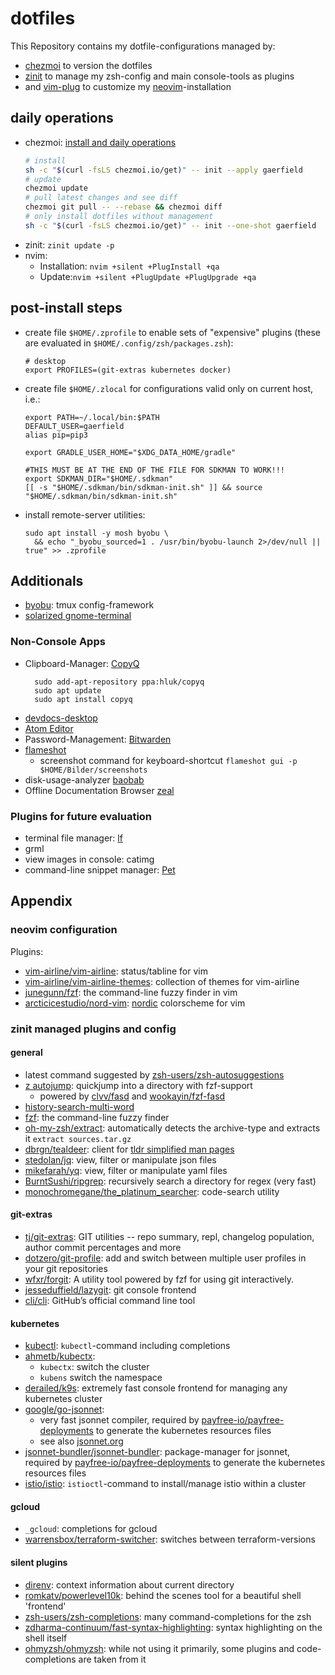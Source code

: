 # dotfiles

This Repository contains my dotfile-configurations managed by:

* [chezmoi](https://www.chezmoi.io) to version the dotfiles
* [zinit](https://github.com/zdharma-continuum/zinit) to manage my zsh-config and main console-tools as plugins
* and [vim-plug](https://github.com/junegunn/vim-plug) to customize my [neovim](https://neovim.io/)-installation

## daily operations

* chezmoi: [install and daily operations](https://www.chezmoi.io/user-guide/daily-operations/)
  ```bash
  # install
  sh -c "$(curl -fsLS chezmoi.io/get)" -- init --apply gaerfield
  # update
  chezmoi update
  # pull latest changes and see diff
  chezmoi git pull -- --rebase && chezmoi diff
  # only install dotfiles without management
  sh -c "$(curl -fsLS chezmoi.io/get)" -- init --one-shot gaerfield
  ```
* zinit: `zinit update -p`
* nvim:
  * Installation: `nvim +silent +PlugInstall +qa`
  * Update:`nvim +silent +PlugUpdate +PlugUpgrade +qa`

## post-install steps

* create file `$HOME/.zprofile` to enable sets of "expensive" plugins (these are evaluated in `$HOME/.config/zsh/packages.zsh`):

  ```
  # desktop
  export PROFILES=(git-extras kubernetes docker)
  ```

* create file `$HOME/.zlocal` for configurations valid only on current host, i.e.:

  ```
  export PATH=~/.local/bin:$PATH
  DEFAULT_USER=gaerfield
  alias pip=pip3

  export GRADLE_USER_HOME="$XDG_DATA_HOME/gradle"

  #THIS MUST BE AT THE END OF THE FILE FOR SDKMAN TO WORK!!!
  export SDKMAN_DIR="$HOME/.sdkman"
  [[ -s "$HOME/.sdkman/bin/sdkman-init.sh" ]] && source "$HOME/.sdkman/bin/sdkman-init.sh"
  ```

* install remote-server utilities:

  ```
  sudo apt install -y mosh byobu \
    && echo "_byobu_sourced=1 . /usr/bin/byobu-launch 2>/dev/null || true" >> .zprofile
  ```

## Additionals

* [byobu](https://www.byobu.org/): tmux config-framework
* [solarized gnome-terminal](https://github.com/Anthony25/gnome-terminal-colors-solarized)

### Non-Console Apps

* Clipboard-Manager: [CopyQ](https://github.com/hluk/CopyQ)
  ```
    sudo add-apt-repository ppa:hluk/copyq
    sudo apt update
    sudo apt install copyq
  ```
* [devdocs-desktop](https://github.com/egoist/devdocs-desktop)
* [Atom Editor](https://atom.io/)
* Password-Management: [Bitwarden](https://bitwarden.com/)
* [flameshot](https://github.com/lupoDharkael/flameshot)
  * screenshot command for keyboard-shortcut `flameshot gui -p $HOME/Bilder/screenshots`
* disk-usage-analyzer [baobab](https://wiki.gnome.org/action/show/Apps/DiskUsageAnalyzer)
* Offline Documentation Browser [zeal](https://zealdocs.org/)


### Plugins for future evaluation

* terminal file manager: [lf](https://github.com/gokcehan/lf)
* grml
* view images in console: catimg
* command-line snippet manager: [Pet](https://github.com/knqyf263/pet)


## Appendix

### neovim configuration

Plugins:
* [vim-airline/vim-airline](https://github.com/vim-airline/vim-airline): status/tabline for vim
* [vim-airline/vim-airline-themes](https://github.com/vim-airline/vim-airline-themes):  collection of themes for vim-airline
* [junegunn/fzf](https://github.com/junegunn/fzf): the command-line fuzzy finder in vim
* [arcticicestudio/nord-vim](https://github.com/arcticicestudio/nord-vim): [nordic](https://www.nordtheme.com/) colorscheme for vim

### zinit managed plugins and config

#### general

* latest command suggested by [zsh-users/zsh-autosuggestions](https://github.com/zsh-users/zsh-autosuggestions)
* [z autojump](https://github.com/wookayin/fzf-fasd): quickjump into a directory with fzf-support
  * powered by [clvv/fasd](https://github.com/clvv/fasd) and [wookayin/fzf-fasd](https://github.com/wookayin/fzf-fasd)
* [history-search-multi-word](zdharma-continuum/history-search-multi-word)
* [fzf](https://github.com/junegunn/fzf): the command-line fuzzy finder
* [oh-my-zsh/extract](https://github.com/oh-my-zsh/extract): automatically detects the archive-type and extracts it `extract sources.tar.gz`
* [dbrgn/tealdeer](https://github.com/dbrgn/tealdeer): client for [tldr simplified man pages](https://tldr.sh/)
* [stedolan/jq](https://stedolan.github.io/jq/): view, filter or manipulate json files
* [mikefarah/yq](https://mikefarah.gitbook.io/yq/): view, filter or manipulate yaml files
* [BurntSushi/ripgrep](https://github.com/BurntSushi/ripgrep): recursively search a directory for regex (very fast)
* [monochromegane/the_platinum_searcher](https://github.com/monochromegane/the_platinum_searcher): code-search utility

#### git-extras
* [tj/git-extras](https://github.com/tj/git-extras): GIT utilities -- repo summary, repl, changelog population, author commit percentages and more
* [dotzero/git-profile](https://github.com/dotzero/git-profile): add and switch between multiple user profiles in your git repositories
* [wfxr/forgit](https://github.com/wfxr/forgit): A utility tool powered by fzf for using git interactively.
* [jesseduffield/lazygit](https://github.com/jesseduffield/lazygit): git console frontend
* [cli/cli](https://github.com/cli/cli): GitHub’s official command line tool

#### kubernetes

* [kubectl](https://kubernetes.io/de/docs/tasks/tools/install-kubectl/): `kubectl`-command including completions
* [ahmetb/kubectx](https://github.com/ahmetb/kubectx):
  * `kubectx`: switch the cluster
  * `kubens` switch the namespace
* [derailed/k9s](https://github.com/derailed/k9s): extremely fast console frontend for managing any kubernetes cluster
* [google/go-jsonnet](https://github.com/google/go-jsonnet):
  * very fast jsonnet compiler, required by [payfree-io/payfree-deployments](https://github.com/payfree-io/payfree-deployments) to generate the kubernetes resources files
  * see also [jsonnet.org](https://jsonnet.org/)
* [jsonnet-bundler/jsonnet-bundler](https://github.com/jsonnet-bundler/jsonnet-bundler): package-manager for jsonnet, required by [payfree-io/payfree-deployments](https://github.com/payfree-io/payfree-deployments) to generate the kubernetes resources files
* [istio/istio](https://github.com/istio/istio): `istioctl`-command to install/manage istio within a cluster

#### gcloud

* `_gcloud`: completions for gcloud
* [warrensbox/terraform-switcher](https://github.com/warrensbox/terraform-switcher): switches between terraform-versions

#### silent plugins

* [direnv](https://github.com/direnv/direnv): context information about current directory
* [romkatv/powerlevel10k](https://github.com/romkatv/powerlevel10k): behind the scenes tool for a beautiful shell 'frontend'
* [zsh-users/zsh-completions](https://github.com/zsh-users/zsh-completions): many command-completions for the zsh
* [zdharma-continuum/fast-syntax-highlighting](https://github.com/zdharma-continuum/fast-syntax-highlighting): syntax highlighting on the shell itself
* [ohmyzsh/ohmyzsh](https://github.com/ohmyzsh/ohmyzsh): while not using it primarily, some plugins and code-completions are taken from it
